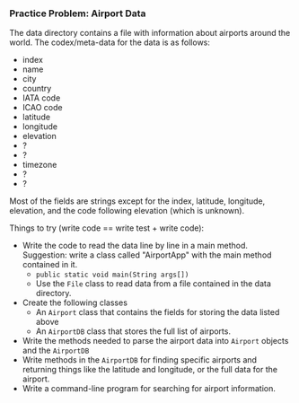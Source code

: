 ### Practice Problem: Airport Data
The data directory contains a file with information about airports around the world. The codex/meta-data for the data is as follows:

* index
* name
* city
* country
* IATA code
* ICAO code
* latitude
* longitude
* elevation
* ?
* ?
* timezone
* ?
* ?

Most of the fields are strings except for the index, latitude, longitude, elevation, and the code following elevation (which is unknown).

Things to try (write code == write test + write code):

* Write the code to read the data line by line in a main method. Suggestion: write a class called "AirportApp" with the main method contained in it.
    * ``public static void main(String args[])``
    * Use the ``File`` class to read data from a file contained in the data directory.
* Create the following classes
    * An ``Airport`` class that contains the fields for storing the data listed above
    * An ``AirportDB`` class that stores the full list of airports.
* Write the methods needed to parse the airport data into ``Airport`` objects and the ``AirportDB``
* Write methods in the ``AirportDB`` for finding specific airports and returning things like the latitude and longitude, or the full data for the airport.
* Write a command-line program for searching for airport information. 